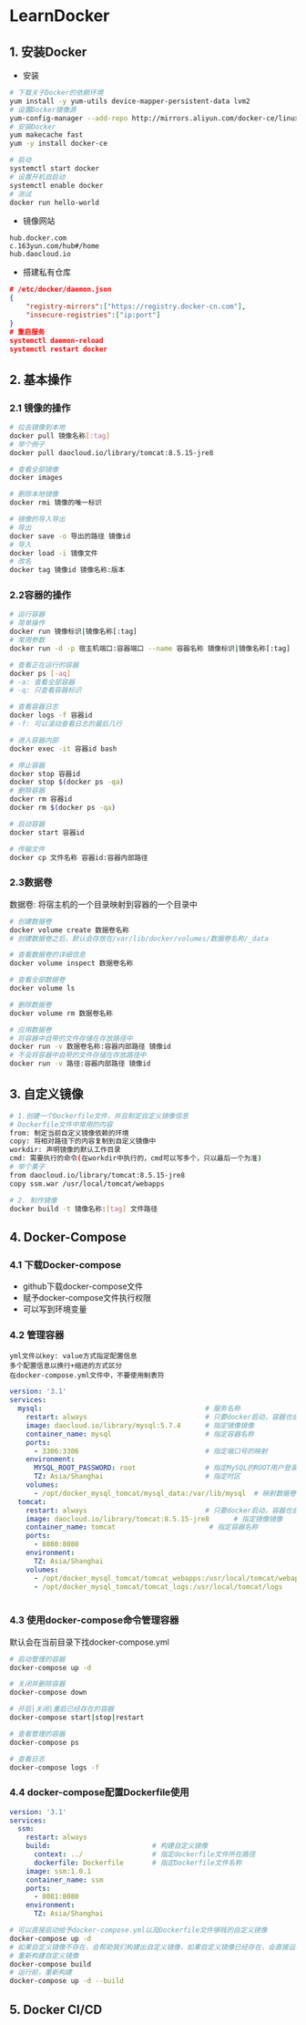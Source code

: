 # LearnDocker

## 1. 安装Docker

- 安装

```sh
# 下载关于Docker的依赖环境
yum install -y yum-utils device-mapper-persistent-data lvm2
# 设置Docker镜像源
yum-config-manager --add-repo http://mirrors.aliyun.com/docker-ce/linux/centos/docker-ce.repo
# 安装Docker
yum makecache fast
yum -y install docker-ce

# 启动
systemctl start docker
# 设置开机自启动
systemctl enable docker
# 测试
docker run hello-world
```

- 镜像网站

```
hub.docker.com
c.163yun.com/hub#/home
hub.daocloud.io
```

- 搭建私有仓库

```json
# /etc/docker/daemon.json
{
    "registry-mirrors":["https://registry.docker-cn.com"],
    "insecure-registries":["ip:port"]
}
# 重启服务
systemctl daemon-reload
systemctl restart docker
```

## 2. 基本操作

### 2.1 镜像的操作

```sh
# 拉去镜像到本地
docker pull 镜像名称[:tag]
# 举个例子
docker pull daocloud.io/library/tomcat:8.5.15-jre8
```

```sh
# 查看全部镜像
docker images
```

```sh
# 删除本地镜像
docker rmi 镜像的唯一标识
```

```sh
# 镜像的导入导出
# 导出
docker save -o 导出的路径 镜像id
# 导入
docker load -i 镜像文件
# 改名
docker tag 镜像id 镜像名称:版本
```

### 2.2容器的操作

```sh
# 运行容器
# 简单操作
docker run 镜像标识|镜像名称[:tag]
# 常用参数
docker run -d -p 宿主机端口:容器端口 --name 容器名称 镜像标识|镜像名称[:tag]
```

```sh
# 查看正在运行的容器
docker ps [-aq]
# -a: 查看全部容器
# -q: 只查看容器标识
```

```sh
# 查看容器日志
docker logs -f 容器id
# -f: 可以滚动查看日志的最后几行
```

```sh
# 进入容器内部
docker exec -it 容器id bash
```

```sh
# 停止容器
docker stop 容器id
docker stop $(docker ps -qa)
# 删除容器
docker rm 容器id
docker rm $(docker ps -qa)
```

```sh
# 启动容器
docker start 容器id
```

```sh
# 传输文件
docker cp 文件名称 容器id:容器内部路径
```

### 2.3数据卷

数据卷: 将宿主机的一个目录映射到容器的一个目录中

```sh
# 创建数据卷
docker volume create 数据卷名称
# 创建数据卷之后，默认会存放在/var/lib/docker/volumes/数据卷名称/_data
```

```sh
# 查看数据卷的详细信息
docker volume inspect 数据卷名称
```

```sh
# 查看全部数据卷
docker volume ls
```

```sh
# 删除数据卷
docker volume rm 数据卷名称
```

```sh
# 应用数据卷
# 将容器中自带的文件存储在存放路径中
docker run -v 数据卷名称:容器内部路径 镜像id
# 不会将容器中自带的文件存储在存放路径中
docker run -v 路径:容器内部路径 镜像id
```

## 3. 自定义镜像

```sh
# 1.创建一个Dockerfile文件，并且制定自定义镜像信息
# Dockerfile文件中常用的内容
from: 制定当前自定义镜像依赖的环境
copy: 将相对路径下的内容复制到自定义镜像中
workdir: 声明镜像的默认工作目录
cmd: 需要执行的命令(在workdir中执行的，cmd可以写多个，只以最后一个为准)
# 举个栗子
from daocloud.io/library/tomcat:8.5.15-jre8
copy ssm.war /usr/local/tomcat/webapps

# 2. 制作镜像
docker build -t 镜像名称:[tag] 文件路径
```

## 4. Docker-Compose

### 4.1 下载Docker-compose

- github下载docker-compose文件
- 赋予docker-compose文件执行权限
- 可以写到环境变量

### 4.2 管理容器

```
yml文件以key: value方式指定配置信息
多个配置信息以换行+缩进的方式区分
在docker-compose.yml文件中，不要使用制表符
```

```yml
version: '3.1'
services:
  mysql:                                        # 服务名称
    restart: always                             # 只要docker启动，容器也会一起启动
    image: daocloud.io/library/mysql:5.7.4      # 指定镜像镜像
    container_name: mysql                       # 指定容器名称
    ports:
      - 3306:3306                               # 指定端口号的映射
    environment:
      MYSQL_ROOT_PASSWORD: root                 # 指定MySQL的ROOT用户登录密码
      TZ: Asia/Shanghai                         # 指定时区
    volumes:
      - /opt/docker_mysql_tomcat/mysql_data:/var/lib/mysql  # 映射数据卷
  tomcat:
    restart: always                             # 只要docker启动，容器也会一起启动
    image: daocloud.io/library/tomcat:8.5.15-jre8      # 指定镜像镜像
    container_name: tomcat                       # 指定容器名称
    ports:
      - 8080:8080
    environment:
      TZ: Asia/Shanghai
    volumes:
      - /opt/docker_mysql_tomcat/tomcat_webapps:/usr/local/tomcat/webapps
      - /opt/docker_mysql_tomcat/tomcat_logs:/usr/local/tomcat/logs  
  
```

### 4.3 使用docker-compose命令管理容器

默认会在当前目录下找docker-compose.yml

```sh
# 启动管理的容器
docker-compose up -d
```

```sh
# 关闭并删除容器
docker-compose down
```

```sh
# 开启|关闭|重启已经存在的容器
docker-compose start|stop|restart
```

```sh
# 查看管理的容器
docker-compose ps
```

```sh
# 查看日志
docker-compose logs -f
```

### 4.4 docker-compose配置Dockerfile使用

```yml
version: '3.1'
services:
  ssm:
    restart: always
    build:                         # 构建自定义镜像          
      context: ../                 # 指定dockerfile文件所在路径
      dockerfile: Dockerfile       # 指定Dockerfile文件名称
    image: ssm:1.0.1
    container_name: ssm
    ports:
      - 8081:8080
    environment:
      TZ: Asia/Shanghai
```

```sh
# 可以直接启动给予docker-compose.yml以及Dockerfile文件够贱的自定义镜像
docker-compose up -d
# 如果自定义镜像不存在，会帮助我们构建出自定义镜像，如果自定义镜像已经存在，会直接运行这个自定义镜像
# 重新构建自定义镜像
docker-compose build
# 运行前，重新构建
docker-compose up -d --build
```

## 5. Docker CI/CD

